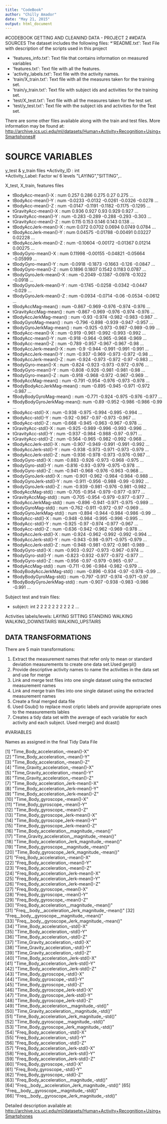 ```yaml
---
title: "CodeBook"
author: "Chilly Amador"
date: "May 21, 2015"
output: html_document
---
```


#CODEBOOK GETTING AND CLEANIND DATA - PROJECT 2
##DATA SOURCES
The dataset includes the following files:
*'README.txt': Text File with description of the scripts used in this project
*	'features_info.txt': Text file that contains information on measured variables
*	'features.txt': Text file with all the features.
*	'activity_labels.txt': Text file with the activity names.
* 'train/X_train.txt': Text file with all the measures taken for the training set.
* 'train/y_train.txt': Text file with subject ids and activities for the training set.
* 'test/X_test.txt': Text file with all the measures taken for the test set.
* 'test/y_test.txt': Text file with the subject ids and activities for the Test set.

There are some other files available along with the train and test files. More information may be found at: http://archive.ics.uci.edu/ml/datasets/Human+Activity+Recognition+Using+Smartphones#

# SOURCE VARIABLES

y_test & y_train files
*Activity_ID   : int  
*Activity_Label: Factor w/ 6 levels "LAYING","SITTING",..

X_test, X_train, features files

 * tBodyAcc-mean()-X          : num  0.257 0.286 0.275 0.27 0.275 ...
 * tBodyAcc-mean()-Y          : num  -0.0233 -0.0132 -0.0261 -0.0326 -0.0278 ...
 * tBodyAcc-mean()-Z          : num  -0.0147 -0.1191 -0.1182 -0.1175 -0.1295 ...
 * tGravityAcc-mean()-X       : num  0.936 0.927 0.93 0.929 0.927 ...
 * tGravityAcc-mean()-Y       : num  -0.283 -0.289 -0.288 -0.293 -0.303 ...
 * tGravityAcc-mean()-Z       : num  0.115 0.153 0.146 0.143 0.138 ...
 * tBodyAccJerk-mean()-X      : num  0.072 0.0702 0.0694 0.0749 0.0784 ...
 * tBodyAccJerk-mean()-Y      : num  0.04575 -0.01788 -0.00491 0.03227 0.02228 ...
 * tBodyAccJerk-mean()-Z      : num  -0.10604 -0.00172 -0.01367 0.01214 0.00275 ...
 * tBodyGyro-mean()-X         : num  0.11998 -0.00155 -0.04821 -0.05664 -0.05999 ...
 * tBodyGyro-mean()-Y         : num  -0.0918 -0.1873 -0.1663 -0.126 -0.0847 ...
 * tBodyGyro-mean()-Z         : num  0.1896 0.1807 0.1542 0.1183 0.0787 ...
 * tBodyGyroJerk-mean()-X     : num  -0.2049 -0.1387 -0.0978 -0.1022 -0.0918 ...
 * tBodyGyroJerk-mean()-Y     : num  -0.1745 -0.0258 -0.0342 -0.0447 -0.029 ...
 * tBodyGyroJerk-mean()-Z     : num  -0.0934 -0.0714 -0.06 -0.0534 -0.0612 ...
 * tBodyAccMag-mean()         : num  -0.867 -0.969 -0.976 -0.974 -0.976 ...
 * tGravityAccMag-mean()      : num  -0.867 -0.969 -0.976 -0.974 -0.976 ...
 * tBodyAccJerkMag-mean()     : num  -0.93 -0.974 -0.982 -0.983 -0.987 ...
 * tBodyGyroMag-mean()        : num  -0.796 -0.898 -0.939 -0.947 -0.957 ...
 * tBodyGyroJerkMag-mean()    : num  -0.925 -0.973 -0.987 -0.989 -0.99 ...
 * fBodyAcc-mean()-X          : num  -0.919 -0.961 -0.992 -0.993 -0.992 ...
 * fBodyAcc-mean()-Y          : num  -0.918 -0.964 -0.965 -0.968 -0.969 ...
 * fBodyAcc-mean()-Z          : num  -0.789 -0.957 -0.967 -0.967 -0.98 ...
 * fBodyAccJerk-mean()-X      : num  -0.9 -0.944 -0.991 -0.991 -0.991 ...
 * fBodyAccJerk-mean()-Y      : num  -0.937 -0.969 -0.973 -0.972 -0.98 ...
 * fBodyAccJerk-mean()-Z      : num  -0.924 -0.973 -0.972 -0.97 -0.983 ...
 * fBodyGyro-mean()-X         : num  -0.824 -0.923 -0.973 -0.972 -0.976 ...
 * fBodyGyro-mean()-Y         : num  -0.808 -0.926 -0.981 -0.981 -0.98 ...
 * fBodyGyro-mean()-Z         : num  -0.918 -0.968 -0.972 -0.967 -0.969 ...
 * fBodyAccMag-mean()         : num  -0.791 -0.954 -0.976 -0.973 -0.978 ...
 * fBodyBodyAccJerkMag-mean() : num  -0.895 -0.945 -0.971 -0.972 -0.987 ...
 * fBodyBodyGyroMag-mean()    : num  -0.771 -0.924 -0.975 -0.976 -0.977 ...
 * fBodyBodyGyroJerkMag-mean(): num  -0.89 -0.952 -0.986 -0.986 -0.99 ...
 * tBodyAcc-std()-X           : num  -0.938 -0.975 -0.994 -0.995 -0.994 ...
 * tBodyAcc-std()-Y           : num  -0.92 -0.967 -0.97 -0.973 -0.967 ...
 * tBodyAcc-std()-Z           : num  -0.668 -0.945 -0.963 -0.967 -0.978 ...
 * tGravityAcc-std()-X        : num  -0.925 -0.989 -0.996 -0.993 -0.996 ...
 * tGravityAcc-std()-Y        : num  -0.937 -0.984 -0.988 -0.97 -0.971 ...
 * tGravityAcc-std()-Z        : num  -0.564 -0.965 -0.982 -0.992 -0.968 ...
 * tBodyAccJerk-std()-X       : num  -0.907 -0.949 -0.991 -0.991 -0.992 ...
 * tBodyAccJerk-std()-Y       : num  -0.938 -0.973 -0.971 -0.973 -0.979 ...
 * tBodyAccJerk-std()-Z       : num  -0.936 -0.978 -0.973 -0.976 -0.987 ...
 * tBodyGyro-std()-X          : num  -0.883 -0.926 -0.973 -0.968 -0.975 ...
 * tBodyGyro-std()-Y          : num  -0.816 -0.93 -0.979 -0.975 -0.978 ...
 * tBodyGyro-std()-Z          : num  -0.941 -0.968 -0.976 -0.963 -0.968 ...
 * tBodyGyroJerk-std()-X      : num  -0.901 -0.962 -0.984 -0.984 -0.988 ...
 * tBodyGyroJerk-std()-Y      : num  -0.911 -0.956 -0.988 -0.99 -0.992 ...
 * tBodyGyroJerk-std()-Z      : num  -0.939 -0.981 -0.976 -0.981 -0.982 ...
 * tBodyAccMag-std()          : num  -0.705 -0.954 -0.979 -0.977 -0.977 ...
 * tGravityAccMag-std()       : num  -0.705 -0.954 -0.979 -0.977 -0.977 ...
 * tBodyAccJerkMag-std()      : num  -0.896 -0.941 -0.971 -0.975 -0.989 ...
 * tBodyGyroMag-std()         : num  -0.762 -0.911 -0.972 -0.97 -0.969 ...
 * tBodyGyroJerkMag-std()     : num  -0.894 -0.944 -0.984 -0.986 -0.99 ...
 * fBodyAcc-std()-X           : num  -0.948 -0.984 -0.995 -0.996 -0.995 ...
 * fBodyAcc-std()-Y           : num  -0.925 -0.97 -0.974 -0.977 -0.967 ...
 * fBodyAcc-std()-Z           : num  -0.636 -0.942 -0.962 -0.969 -0.978 ...
 * fBodyAccJerk-std()-X       : num  -0.924 -0.962 -0.992 -0.992 -0.994 ...
 * fBodyAccJerk-std()-Y       : num  -0.943 -0.98 -0.971 -0.975 -0.979 ...
 * fBodyAccJerk-std()-Z       : num  -0.948 -0.981 -0.972 -0.981 -0.989 ...
 * fBodyGyro-std()-X          : num  -0.903 -0.927 -0.973 -0.967 -0.974 ...
 * fBodyGyro-std()-Y          : num  -0.823 -0.932 -0.977 -0.972 -0.977 ...
 * fBodyGyro-std()-Z          : num  -0.956 -0.97 -0.979 -0.965 -0.97 ...
 * fBodyAccMag-std()          : num  -0.711 -0.96 -0.984 -0.982 -0.979 ...
 * fBodyBodyAccJerkMag-std()  : num  -0.896 -0.934 -0.97 -0.978 -0.99 ...
 * fBodyBodyGyroMag-std()     : num  -0.797 -0.917 -0.974 -0.971 -0.97 ...
 * fBodyBodyGyroJerkMag-std() : num  -0.907 -0.938 -0.983 -0.986 -0.991 ...
 
 Subject test and train files:
 * subject: int  2 2 2 2 2 2 2 2 2 2 ...
 
 Activities labels/levels: LAYING SITTING STANDING WALKING WALKING_DOWNSTAIRS WALKING_UPSTAIRS

## DATA TRANSFORMATIONS

There are 5 main transformations:

1. Extract the measurement names that refer only to mean or standard deviation measurements to create one data set.Used gerpl()
2. Provide descriptive activity names to name the activities in the data set and use for merge
3. Link and merge test files into one single dataset using the extracted measurement names
4. Link and merge train files into one single dataset using the extracted measurement names
5. Create a final merged data file
6. Used Gsub() to replace most criptic labels and provide appropriate ones to the measurements lables
7. Creates a tidy data set with the average of each variable for each activity and each subject. Used merge() and dcast()

#VARIABLES

Names as assigned in the final Tidy Data File

[1] "Time_Body_acceleration_-mean()-X"               
 [2] "Time_Body_acceleration_-mean()-Y"               
 [3] "Time_Body_acceleration_-mean()-Z"               
 [4] "Time_Gravity_acceleration_-mean()-X"            
 [5] "Time_Gravity_acceleration_-mean()-Y"            
 [6] "Time_Gravity_acceleration_-mean()-Z"            
 [7] "Time_Body_acceleration_Jerk-mean()-X"           
 [8] "Time_Body_acceleration_Jerk-mean()-Y"           
 [9] "Time_Body_acceleration_Jerk-mean()-Z"           
[10] "Time_Body_gyroscope_-mean()-X"                  
[11] "Time_Body_gyroscope_-mean()-Y"                  
[12] "Time_Body_gyroscope_-mean()-Z"                  
[13] "Time_Body_gyroscope_Jerk-mean()-X"              
[14] "Time_Body_gyroscope_Jerk-mean()-Y"              
[15] "Time_Body_gyroscope_Jerk-mean()-Z"              
[16] "Time_Body_acceleration__magnitude_-mean()"      
[17] "Time_Gravity_acceleration__magnitude_-mean()"   
[18] "Time_Body_acceleration_Jerk_magnitude_-mean()"  
[19] "Time_Body_gyroscope__magnitude_-mean()"         
[20] "Time_Body_gyroscope_Jerk_magnitude_-mean()"     
[21] "Freq_Body_acceleration_-mean()-X"               
[22] "Freq_Body_acceleration_-mean()-Y"               
[23] "Freq_Body_acceleration_-mean()-Z"               
[24] "Freq_Body_acceleration_Jerk-mean()-X"           
[25] "Freq_Body_acceleration_Jerk-mean()-Y"           
[26] "Freq_Body_acceleration_Jerk-mean()-Z"           
[27] "Freq_Body_gyroscope_-mean()-X"                  
[28] "Freq_Body_gyroscope_-mean()-Y"                  
[29] "Freq_Body_gyroscope_-mean()-Z"                  
[30] "Freq_Body_acceleration__magnitude_-mean()"      
[31] "Freq__body__acceleration_Jerk_magnitude_-mean()"
[32] "Freq__body__gyroscope__magnitude_-mean()"       
[33] "Freq__body__gyroscope_Jerk_magnitude_-mean()"   
[34] "Time_Body_acceleration_-std()-X"                
[35] "Time_Body_acceleration_-std()-Y"                
[36] "Time_Body_acceleration_-std()-Z"                
[37] "Time_Gravity_acceleration_-std()-X"             
[38] "Time_Gravity_acceleration_-std()-Y"             
[39] "Time_Gravity_acceleration_-std()-Z"             
[40] "Time_Body_acceleration_Jerk-std()-X"            
[41] "Time_Body_acceleration_Jerk-std()-Y"            
[42] "Time_Body_acceleration_Jerk-std()-Z"            
[43] "Time_Body_gyroscope_-std()-X"                   
[44] "Time_Body_gyroscope_-std()-Y"                   
[45] "Time_Body_gyroscope_-std()-Z"                   
[46] "Time_Body_gyroscope_Jerk-std()-X"               
[47] "Time_Body_gyroscope_Jerk-std()-Y"               
[48] "Time_Body_gyroscope_Jerk-std()-Z"               
[49] "Time_Body_acceleration__magnitude_-std()"       
[50] "Time_Gravity_acceleration__magnitude_-std()"    
[51] "Time_Body_acceleration_Jerk_magnitude_-std()"   
[52] "Time_Body_gyroscope__magnitude_-std()"          
[53] "Time_Body_gyroscope_Jerk_magnitude_-std()"      
[54] "Freq_Body_acceleration_-std()-X"                
[55] "Freq_Body_acceleration_-std()-Y"                
[56] "Freq_Body_acceleration_-std()-Z"                
[57] "Freq_Body_acceleration_Jerk-std()-X"            
[58] "Freq_Body_acceleration_Jerk-std()-Y"            
[59] "Freq_Body_acceleration_Jerk-std()-Z"            
[60] "Freq_Body_gyroscope_-std()-X"                   
[61] "Freq_Body_gyroscope_-std()-Y"                   
[62] "Freq_Body_gyroscope_-std()-Z"                   
[63] "Freq_Body_acceleration__magnitude_-std()"       
[64] "Freq__body__acceleration_Jerk_magnitude_-std()" 
[65] "Freq__body__gyroscope__magnitude_-std()"        
[66] "Freq__body__gyroscope_Jerk_magnitude_-std()"

Detailed description available at:
http://archive.ics.uci.edu/ml/datasets/Human+Activity+Recognition+Using+Smartphones 


